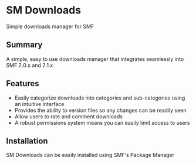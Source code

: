 # SM Downloads
Simple downloads manager for SMF

## Summary
A simple, easy to use downloads manager that integrates seamlessly into SMF 2.0.x and 2.1.x

## Features
* Easily categorize downloads into categories and sub-categories using an intuitive interface
* Provides the ability to version files so any changes can be readily seen
* Allow users to rate and comment downloads
* A robust permissions system means you can easily limit access to users

## Installation
SM Downloads can be easily installed using SMF's Package Manager
